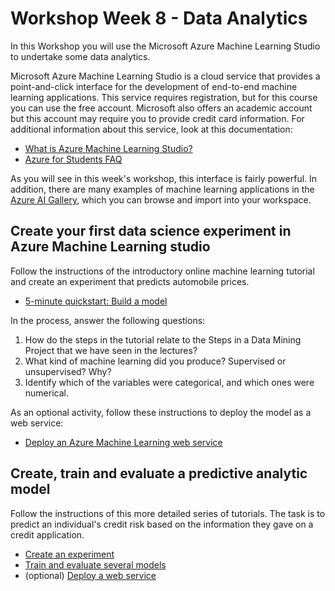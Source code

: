 # Workshop Week 8 - Data Analytics

In this Workshop you will use the Microsoft Azure Machine Learning Studio to undertake some data analytics.

Microsoft Azure Machine Learning Studio is a cloud service that provides a point-and-click interface for the development of end-to-end machine learning applications. This service requires registration, but for this course you can use the free account. Microsoft also offers an academic account but this account may require you to provide credit card information. For additional information about this service, look at this documentation:

* [What is Azure Machine Learning Studio?](https://docs.microsoft.com/en-us/azure/machine-learning/studio/what-is-ml-studio)
* [Azure for Students FAQ](https://azure.microsoft.com/en-us/free/free-account-students-faq/)

As you will see in this week's workshop, this interface is fairly powerful. In addition, there are many examples of machine learning applications in the [Azure AI Gallery](https://gallery.azure.ai/), which you can browse and import into your workspace.

## Create your first data science experiment in Azure Machine Learning studio

Follow the instructions of the introductory online machine learning tutorial and create an experiment that predicts automobile prices.

* [5-minute quickstart: Build a model](https://docs.microsoft.com/en-us/azure/machine-learning/studio/create-experiment)

In the process, answer the following questions:

1. How do the steps in the tutorial relate to the Steps in a Data Mining Project that we have seen in the lectures?
2. What kind of machine learning did you produce? Supervised or unsupervised? Why?
3. Identify which of the variables were categorical, and which ones were numerical.

As an optional activity, follow these instructions to deploy the model as a web service:

* [Deploy an Azure Machine Learning web service](https://docs.microsoft.com/en-us/azure/machine-learning/studio/publish-a-machine-learning-web-service)

## Create, train and evaluate a predictive analytic model

Follow the instructions of this more detailed series of tutorials. The task is to predict an individual's credit risk based on the information they gave on a credit application.

* [Create an experiment](https://docs.microsoft.com/en-gb/azure/machine-learning/studio/tutorial-part1-credit-risk)
* [Train and evaluate several models](https://docs.microsoft.com/en-gb/azure/machine-learning/studio/tutorial-part2-credit-risk-train)
* (optional) [Deploy a web service](https://docs.microsoft.com/en-gb/azure/machine-learning/studio/tutorial-part3-credit-risk-deploy)
